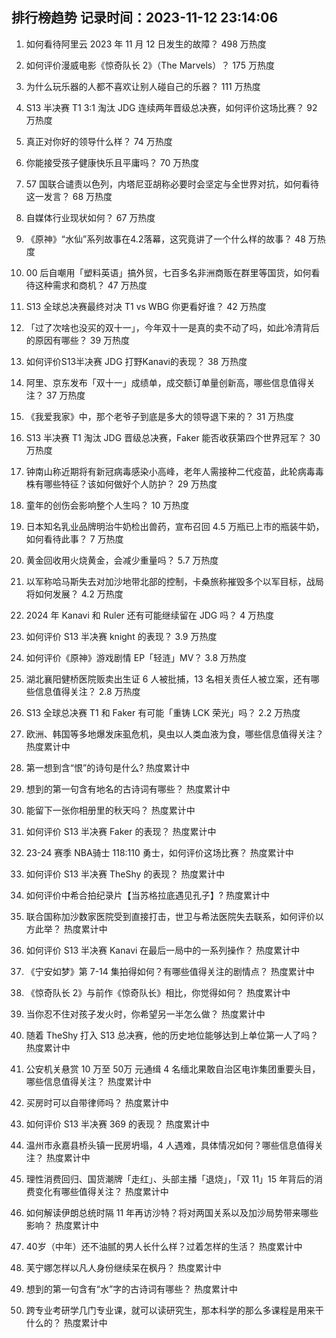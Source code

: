 
## 排行榜趋势 记录时间：2023-11-12 23:14:06
  
  1. 如何看待阿里云 2023 年 11 月 12 日发生的故障？ 498 万热度
    
  2. 如何评价漫威电影《惊奇队长 2》（The Marvels）？ 175 万热度
    
  3. 为什么玩乐器的人都不喜欢让别人碰自己的乐器？ 111 万热度
    
  4. S13 半决赛 T1 3:1 淘汰 JDG 连续两年晋级总决赛，如何评价这场比赛？ 92 万热度
    
  5. 真正对你好的领导什么样？ 74 万热度
    
  6. 你能接受孩子健康快乐且平庸吗？ 70 万热度
    
  7. 57 国联合谴责以色列，内塔尼亚胡称必要时会坚定与全世界对抗，如何看待这一发言？ 68 万热度
    
  8. 自媒体行业现状如何？ 67 万热度
    
  9. 《原神》“水仙”系列故事在4.2落幕，这究竟讲了一个什么样的故事？ 48 万热度
    
  10. 00 后自嘲用「塑料英语」搞外贸，七百多名非洲商贩在群里等国货，如何看待这种需求和商机？ 47 万热度
    
  11. S13 全球总决赛最终对决 T1 vs WBG 你更看好谁？ 42 万热度
    
  12. 「过了次啥也没买的双十一」，今年双十一是真的卖不动了吗，如此冷清背后的原因有哪些？ 39 万热度
    
  13. 如何评价S13半决赛 JDG 打野Kanavi的表现？ 38 万热度
    
  14. 阿里、京东发布「双十一」成绩单，成交额订单量创新高，哪些信息值得关注？ 37 万热度
    
  15. 《我爱我家》中，那个老爷子到底是多大的领导退下来的？ 31 万热度
    
  16. S13 半决赛 T1 淘汰 JDG 晋级总决赛，Faker 能否收获第四个世界冠军？ 30 万热度
    
  17. 钟南山称近期将有新冠病毒感染小高峰，老年人需接种二代疫苗，此轮病毒毒株有哪些特征？该如何做好个人防护？ 29 万热度
    
  18. 童年的创伤会影响整个人生吗？ 10 万热度
    
  19. 日本知名乳业品牌明治牛奶检出兽药，宣布召回 4.5 万瓶已上市的瓶装牛奶，如何看待此事？ 7 万热度
    
  20. 黄金回收用火烧黄金，会减少重量吗？ 5.7 万热度
    
  21. 以军称哈马斯失去对加沙地带北部的控制，卡桑旅称摧毁多个以军目标，战局将如何发展？ 4.2 万热度
    
  22. 2024 年 Kanavi 和 Ruler 还有可能继续留在 JDG 吗？ 4 万热度
    
  23. 如何评价 S13 半决赛 knight 的表现？ 3.9 万热度
    
  24. 如何评价《原神》游戏剧情 EP「轻涟」MV？ 3.8 万热度
    
  25. 湖北襄阳健桥医院贩卖出生证 6 人被批捕，13 名相关责任人被立案，还有哪些信息值得关注？ 2.8 万热度
    
  26. S13 全球总决赛 T1 和 Faker 有可能「重铸 LCK 荣光」吗？ 2.2 万热度
    
  27. 欧洲、韩国等多地爆发床虱危机，臭虫以人类血液为食，哪些信息值得关注？ 热度累计中
    
  28. 第一想到含“恨”的诗句是什么? 热度累计中
    
  29. 想到的第一句含有地名的古诗词有哪些？ 热度累计中
    
  30. 能留下一张你相册里的秋天吗？ 热度累计中
    
  31. 如何评价 S13 半决赛 Faker 的表现？ 热度累计中
    
  32. 23-24 赛季 NBA骑士 118:110 勇士，如何评价这场比赛？ 热度累计中
    
  33. 如何评价 S13 半决赛 TheShy 的表现？ 热度累计中
    
  34. 如何评价中希合拍纪录片【当苏格拉底遇见孔子】? 热度累计中
    
  35. 联合国称加沙数家医院受到直接打击，世卫与希法医院失去联系，如何评价以方此举？ 热度累计中
    
  36. 如何评价 S13 半决赛 Kanavi 在最后一局中的一系列操作？ 热度累计中
    
  37. 《宁安如梦》第 7-14 集拍得如何？有哪些值得关注的剧情点？ 热度累计中
    
  38. 《惊奇队长 2》与前作《惊奇队长》相比，你觉得如何？ 热度累计中
    
  39. 当你忍不住对孩子发火时，你希望另一半怎么做？ 热度累计中
    
  40. 随着 TheShy 打入 S13 总决赛，他的历史地位能够达到上单位第一人了吗？ 热度累计中
    
  41. 公安机关悬赏 10 万至 50万 元通缉 4 名缅北果敢自治区电诈集团重要头目，哪些信息值得关注？ 热度累计中
    
  42. 买房时可以自带律师吗？ 热度累计中
    
  43. 如何评价 S13 半决赛 369 的表现？ 热度累计中
    
  44. 温州市永嘉县桥头镇一民房坍塌，4 人遇难，具体情况如何？哪些信息值得关注？ 热度累计中
    
  45. 理性消费回归、国货潮牌「走红」、头部主播「退烧」，「双 11」15 年背后的消费变化有哪些值得关注？ 热度累计中
    
  46. 如何解读伊朗总统时隔 11 年再访沙特？将对两国关系以及加沙局势带来哪些影响？ 热度累计中
    
  47. 40岁（中年）还不油腻的男人长什么样？过着怎样的生活？ 热度累计中
    
  48. 芙宁娜怎样以凡人身份继续呆在枫丹？ 热度累计中
    
  49. 想到的第一句含有“水”字的古诗词有哪些？ 热度累计中
    
  50. 跨专业考研学几门专业课，就可以读研究生，那本科学的那么多课程是用来干什么的？ 热度累计中
    